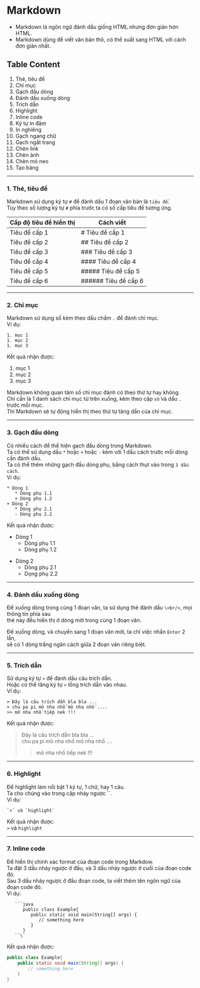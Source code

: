 # Markdown
* Markdown là ngôn ngữ đánh dấu giống HTML nhưng đơn giản hơn HTML.
* Markdown dùng để viết văn bản thô, có thể xuất sang HTML với cách đơn giản nhất.
## Table Content
1. Thẻ, tiêu đề
2. Chỉ mục
3. Gạch đầu dòng
4. Đánh dấu xuống dòng
5. Trích dẫn
6. Highlight
7. Inline code
8. Ký tự in đậm
9. In nghiêng
10. Gạch ngang chữ
11. Gạch ngắt trang
12. Chèn link
13. Chèn ảnh
14. Chèn mỏ neo
15. Tạo bảng
___
### 1. Thẻ, tiêu đề
Markdown sử dụng ký tự `#` để đánh dấu 1 đoạn văn bản là `tiêu đề`.<br/>
Tùy theo số lượng ký tự `#` phía trước ta có số cấp tiêu đề tương ứng.<br/>

Cấp độ tiêu đề hiển thị|Cách viết
----------|----------
Tiêu đề cấp 1|# Tiêu đề cấp 1
Tiêu đề cấp 2|## Tiêu đề cấp 2
Tiêu đề cấp 3|### Tiêu đề cấp 3
Tiêu đề cấp 4|#### Tiêu đề cấp 4
Tiêu đề cấp 5|##### Tiêu đề cấp 5
Tiêu đề cấp 6|###### Tiêu đề cấp 6
___
### 2. Chỉ mục
Markdown sử dụng số kèm theo dấu chấm `.` để đánh chỉ mục.<br/>
Ví dụ:
```
1. mục 1
1. mục 2
1. mục 3
```
Kết quả nhận được:
1. mục 1
2. mục 2
3. mục 3

Markdown không quan tâm số chỉ mục đánh có theo thứ tự hay không.<br/>
Chỉ cần là 1 danh sách chỉ mục từ trên xuống, kèm theo cặp `số` và dấu `.` trước mỗi mục.<br/>
Thì Markdown sẽ tự động hiển thị theo thứ tự tăng dần của chỉ mục.
___
### 3. Gạch đầu dòng
Có nhiều cách để thể hiện gạch đầu dòng trong Markdown.<br/>
Ta có thể sử dụng dấu `*` hoặc `+` hoặc `-` kèm với 1 dấu cách trước mỗi dòng cần đánh dấu.<br/>
Ta có thể thêm những gạch đầu dòng phụ, bằng cách thụt vào trong `3 dấu cách`.<br/>
Ví dụ:
```
* Dòng 1
   * Dòng phụ 1.1
   + Dòng phụ 1.2
+ Dòng 2
   * Dòng phụ 2.1
   - Dòng phụ 2.2
```
Kết quả nhận được:
* Dòng 1
   - Dòng phụ 1.1
   + Dòng phụ 1.2
+ Dòng 2
   * Dòng phụ 2.1
   - Dọng phụ 2.2
___
### 4. Đánh dấu xuống dòng
Để xuống dòng trong cùng 1 đoạn văn, ta sử dụng thẻ đánh dấu `\<br/>`, mọi thông tin phía sau<br/>
thẻ này đều hiển thị ở dòng mới trong cùng 1 đoạn văn.

Để xuống dòng, và chuyển sang 1 đoạn văn mới, ta chỉ việc nhấn `Enter` 2 lần,<br/>
sẽ có 1 dòng trắng ngăn cách giữa 2 đoạn văn riêng biệt.
___
### 5. Trích dẫn
Sử dụng ký tự `>` để đánh dấu câu trích dẫn.<br/>
Hoặc có thể tăng ký tự `>` lồng trích dẫn vào nhau.<br/>
Ví dụ:
```
> Đây là câu trích dẫn bla bla ...
> chu pa pi mô nha nhố mô nha nhố ....
>> mô nha nhố tiếp nek !!!
```
Kết quả nhận được:
> Đây là câu trích dẫn bla bla ...<br/>
> chu pa pi mô nha nhố mô nha nhố ....
> > mô nha nhố tiếp nek !!!
___
### 6. Highlight
Để highlight làm nổi bật 1 ký tự, 1 chữ, hay 1 câu.<br/>
Ta cho chúng vào trong cặp nháy ngược \``.<br/>
Ví dụ:
```
`>` và `highlight`
```
Kết quả nhận được:<br/>
`>` và `highlight`
___
### 7. Inline code
Để hiển thị chính xác format của đoạn code trong Markdow.<br/>
Ta đặt 3 dấu nháy ngược ở đầu, và 3 dấu nháy ngược ở cuối của đoạn code đó.<br/>
Sau 3 dấu nháy ngược ở đầu đoạn code, ta viết thêm tên ngôn ngữ của đoạn code đó.<br/>
Ví dụ:
```
   ```java
      public class Example{
         public static void main(String[] args) {
            // something here
         }
      }
   ``\`
```

Kết quả nhận được:
```java
public class Example{
    public static void main(String[] args) {
        // something here
    }
}
```